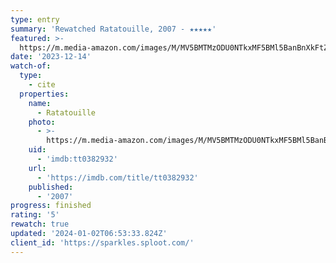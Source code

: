 ```yaml
---
type: entry
summary: 'Rewatched Ratatouille, 2007 - ★★★★★'
featured: >-
  https://m.media-amazon.com/images/M/MV5BMTMzODU0NTkxMF5BMl5BanBnXkFtZTcwMjQ4MzMzMw@@._V1_SX300.jpg
date: '2023-12-14'
watch-of:
  type:
    - cite
  properties:
    name:
      - Ratatouille
    photo:
      - >-
        https://m.media-amazon.com/images/M/MV5BMTMzODU0NTkxMF5BMl5BanBnXkFtZTcwMjQ4MzMzMw@@._V1_SX300.jpg
    uid:
      - 'imdb:tt0382932'
    url:
      - 'https://imdb.com/title/tt0382932'
    published:
      - '2007'
progress: finished
rating: '5'
rewatch: true
updated: '2024-01-02T06:53:33.824Z'
client_id: 'https://sparkles.sploot.com/'
---
```



